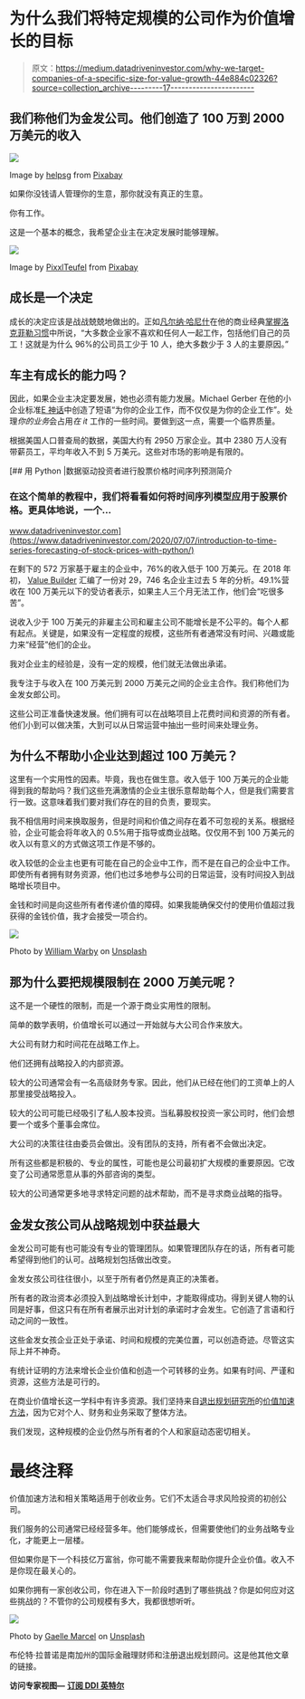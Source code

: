# 为什么我们将特定规模的公司作为价值增长的目标

> 原文：<https://medium.datadriveninvestor.com/why-we-target-companies-of-a-specific-size-for-value-growth-44e884c02326?source=collection_archive---------17----------------------->

## 我们称他们为金发公司。他们创造了 100 万到 2000 万美元的收入

![](img/1b01f49a056794accdd2cbd5151d8f76.png)

Image by [helpsg](https://pixabay.com/users/helpsg-399520/?utm_source=link-attribution&utm_medium=referral&utm_campaign=image&utm_content=1219889) from [Pixabay](https://pixabay.com/?utm_source=link-attribution&utm_medium=referral&utm_campaign=image&utm_content=1219889)

如果你没钱请人管理你的生意，那你就没有真正的生意。

你有工作。

这是一个基本的概念，我希望企业主在决定发展时能够理解。

![](img/a97e00685b5d20520f8e6c766bb6e088.png)

Image by [PixxlTeufel](https://pixabay.com/users/PixxlTeufel-117549/?utm_source=link-attribution&utm_medium=referral&utm_campaign=image&utm_content=5291766) from [Pixabay](https://pixabay.com/?utm_source=link-attribution&utm_medium=referral&utm_campaign=image&utm_content=5291766)

## **成长是一个决定**

成长的决定应该是战战兢兢地做出的。正如[凡尔纳·哈尼什](https://scalingup.com/verne-harnish/)在他的商业经典[掌握洛克菲勒习惯](https://www.amazon.com/Mastering-Rockefeller-Habits-Increase-Growing/dp/0978774957)中所说，“大多数企业家不喜欢和任何人一起工作，包括他们自己的员工！这就是为什么 96%的公司员工少于 10 人，绝大多数少于 3 人的主要原因。”

## **车主有成长的能力吗？**

因此，如果企业主决定要发展，她也必须有能力发展。Michael Gerber 在他的小企业标准[E 神话](https://www.michaelegerbercompanies.com/theemythlibrary/)中创造了短语“为你的企业工作，而不仅仅是为你的企业工作”。处理*你的业务*会占用*在 it* 工作的一些时间。要做到这一点，需要一个临界质量。

根据美国人口普查局的数据，美国大约有 2950 万家企业。其中 2380 万人没有带薪员工，平均年收入不到 5 万美元。这些对市场的影响是有限的。

[](https://www.datadriveninvestor.com/2020/07/07/introduction-to-time-series-forecasting-of-stock-prices-with-python/) [## 用 Python |数据驱动投资者进行股票价格时间序列预测简介

### 在这个简单的教程中，我们将看看如何将时间序列模型应用于股票价格。更具体地说，一个…

www.datadriveninvestor.com](https://www.datadriveninvestor.com/2020/07/07/introduction-to-time-series-forecasting-of-stock-prices-with-python/) 

在剩下的 572 万家基于雇主的企业中，76%的收入低于 100 万美元。在 2018 年初， [Value Builder](https://valuebuildersystem.com/) 汇编了一份对 29，746 名企业主过去 5 年的分析。49.1%营收在 100 万美元以下的受访者表示，如果主人三个月无法工作，他们会“吃很多苦”。

说收入少于 100 万美元的非雇主公司和雇主公司不能增长是不公平的。每个人都有起点。关键是，如果没有一定程度的规模，这些所有者通常没有时间、兴趣或能力来“经营”他们的企业。

我对企业主的经验是，没有一定的规模，他们就无法做出承诺。

我专注于与收入在 100 万美元到 2000 万美元之间的企业主合作。我们称他们为金发女郎公司。

这些公司正准备快速发展。他们拥有可以在战略项目上花费时间和资源的所有者。他们小到可以做决策，大到可以从日常运营中抽出一些时间来处理业务。

## **为什么不帮助小企业达到超过 100 万美元？**

这里有一个实用性的因素。毕竟，我也在做生意。收入低于 100 万美元的企业能得到我的帮助吗？我们这些充满激情的企业主很乐意帮助每个人，但是我们需要言行一致。这意味着我们要对我们存在的目的负责，要现实。

我不相信用时间来换取服务，但是时间和价值之间存在着不可忽视的关系。根据经验，企业可能会将年收入的 0.5%用于指导或商业战略。仅仅用不到 100 万美元的收入以有意义的方式做这项工作是不够的。

收入较低的企业主也更有可能在自己的企业中工作，而不是在自己的企业中工作。即使所有者拥有财务资源，他们也过多地参与公司的日常运营，没有时间投入到战略增长项目中。

金钱和时间是向这些所有者传递价值的障碍。如果我能确保交付的使用价值超过我获得的金钱价值，我才会接受一项合约。

![](img/2eff3c781f4deae7a033c6de7f5060cd.png)

Photo by [William Warby](https://unsplash.com/@wwarby?utm_source=medium&utm_medium=referral) on [Unsplash](https://unsplash.com?utm_source=medium&utm_medium=referral)

## **那为什么要把规模限制在 2000 万美元呢？**

这不是一个硬性的限制，而是一个源于商业实用性的限制。

简单的数学表明，价值增长可以通过一开始就与大公司合作来放大。

大公司有财力和时间花在战略工作上。

他们还拥有战略投入的内部资源。

较大的公司通常会有一名高级财务专家。因此，他们从已经在他们的工资单上的人那里接受战略投入。

较大的公司可能已经吸引了私人股本投资。当私募股权投资一家公司时，他们会想要一个或多个董事会席位。

大公司的决策往往由委员会做出。没有团队的支持，所有者不会做出决定。

所有这些都是积极的、专业的属性，可能也是公司最初扩大规模的重要原因。它改变了公司通常愿意从事的外部咨询的类型。

较大的公司通常更多地寻求特定问题的战术帮助，而不是寻求商业战略的指导。

## **金发女孩公司从战略规划中获益最大**

金发公司可能有也可能没有专业的管理团队。如果管理团队存在的话，所有者可能希望得到他们的认可。战略规划包括做出改变。

金发女孩公司往往很小，以至于所有者仍然是真正的决策者。

所有者的政治资本必须投入到战略增长计划中，才能取得成功。得到关键人物的认同是好事，但这只有在所有者展示出对计划的承诺时才会发生。它创造了言语和行动之间的一致性。

这些金发女孩企业正处于承诺、时间和规模的完美位置，可以创造奇迹。尽管这实际上并不神奇。

有统计证明的方法来增长企业价值和创造一个可转移的业务。如果有时间、严谨和资源，这些方法是可行的。

在商业价值增长这一学科中有许多资源。我们坚持来自[退出规划研究所](https://exit-planning-institute.org/)的[价值加速方法](https://exit-planning-institute.org/blog/exit-planning-philosophy-value-acceleration/)，因为它对个人、财务和业务采取了整体方法。

我们发现，这种规模的企业仍然与所有者的个人和家庭动态密切相关。

# **最终注释**

价值加速方法和相关策略适用于创收业务。它们不太适合寻求风险投资的初创公司。

我们服务的公司通常已经经营多年。他们能够成长，但需要使他们的业务战略专业化，才能更上一层楼。

但如果你是下一个科技亿万富翁，你可能不需要我来帮助你提升企业价值。收入不是你现在最关心的。

如果你拥有一家创收公司，你在进入下一阶段时遇到了哪些挑战？你是如何应对这些挑战的？不管你的公司规模有多大，我都很想听听。

![](img/7eefb1a6cc709d948c4f1826606f7f6f.png)

Photo by [Gaelle Marcel](https://unsplash.com/@gaellemarcel?utm_source=medium&utm_medium=referral) on [Unsplash](https://unsplash.com?utm_source=medium&utm_medium=referral)

布伦特·拉普诺是南加州的国际金融理财师和注册退出规划顾问。这是他其他文章的链接。

**访问专家视图—** [**订阅 DDI 英特尔**](https://datadriveninvestor.com/ddi-intel)
